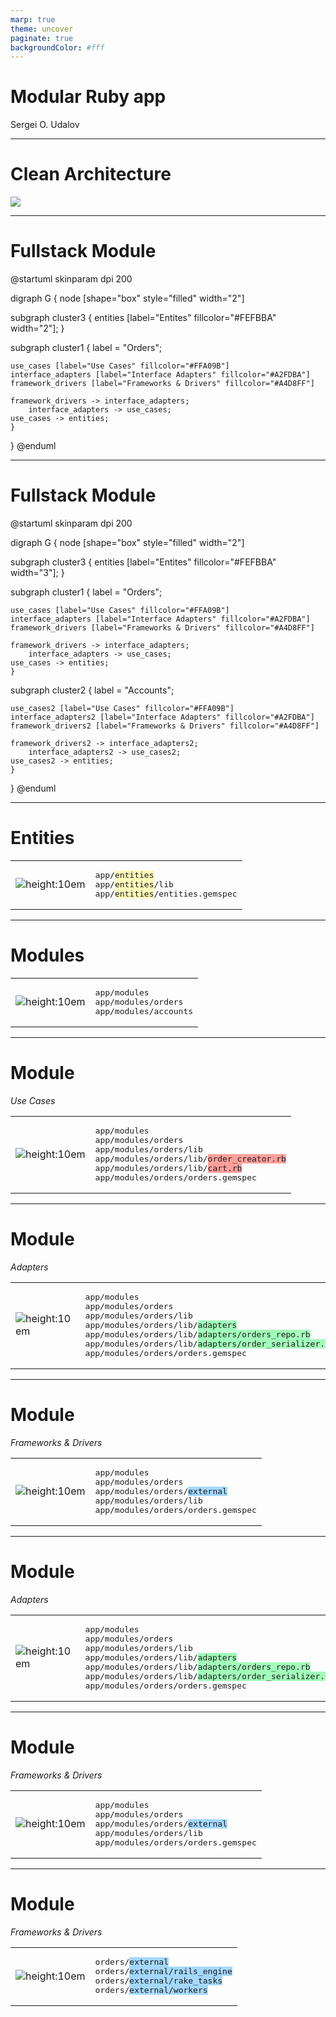 ```yaml
---
marp: true
theme: uncover
paginate: true
backgroundColor: #fff
---
```



<!-- _paginate: false -->

# Modular Ruby app

Sergei O. Udalov

---

# Clean Architecture

![](img/clean_architecture.jpeg)


---

# Fullstack Module

<div>

@startuml
skinparam dpi 200

digraph G {
  node [shape="box" style="filled" width="2"]

  subgraph cluster3 {
    entities [label="Entites" fillcolor="#FEFBBA" width="2"];
  }

  subgraph cluster1 {
    label = "Orders";

    use_cases [label="Use Cases" fillcolor="#FFA09B"]
    interface_adapters [label="Interface Adapters" fillcolor="#A2FDBA"]
    framework_drivers [label="Frameworks & Drivers" fillcolor="#A4D8FF"]

    framework_drivers -> interface_adapters;
		interface_adapters -> use_cases;
    use_cases -> entities;
	}
} 
@enduml

</div>

---

# Fullstack Module

<div>

@startuml
skinparam dpi 200

digraph G {
  node [shape="box" style="filled" width="2"]

  subgraph cluster3 {
    entities [label="Entites" fillcolor="#FEFBBA" width="3"];
  }

  subgraph cluster1 {
    label = "Orders";

    use_cases [label="Use Cases" fillcolor="#FFA09B"]
    interface_adapters [label="Interface Adapters" fillcolor="#A2FDBA"]
    framework_drivers [label="Frameworks & Drivers" fillcolor="#A4D8FF"]

    framework_drivers -> interface_adapters;
		interface_adapters -> use_cases;
    use_cases -> entities;
	}

  subgraph cluster2 {
    label = "Accounts";

    use_cases2 [label="Use Cases" fillcolor="#FFA09B"]
    interface_adapters2 [label="Interface Adapters" fillcolor="#A2FDBA"]
    framework_drivers2 [label="Frameworks & Drivers" fillcolor="#A4D8FF"]

    framework_drivers2 -> interface_adapters2;
		interface_adapters2 -> use_cases2;
    use_cases2 -> entities;
	}
} 
@enduml

</div>


---

# Entities

<table>
<tr>

<td>

![height:10em](img/module.png)

</td>

<td>
<pre>
app/<span style="background: #FEFBBA">entities</span>
app/<span style="background: #FEFBBA">entities</span>/lib
app/<span style="background: #FEFBBA">entities</span>/entities.gemspec
</pre>
</td>

</tr>
</table>

---

# Modules

<table>
<tr>

<td>

![height:10em](img/module.png)

</td>

<td>
<pre>
app/modules
app/modules/orders
app/modules/accounts
</pre>
</td>

</tr>
</table>


---

# Module
*Use Cases*

<table>
<tr>

<td>

![height:10em](img/module.png)

</td>

<td>
<pre>
app/modules
app/modules/orders
app/modules/orders/lib
app/modules/orders/lib/<span style="background: #FFA09B">order_creator.rb</span>
app/modules/orders/lib/<span style="background: #FFA09B">cart.rb</span>
app/modules/orders/orders.gemspec
</pre>

</td>

</tr>
</table>


---

# Module

*Adapters*

<table>
<tr>

<td>

![height:10em](img/module.png)

</td>

<td>
<pre>
app/modules
app/modules/orders
app/modules/orders/lib
app/modules/orders/lib/<span style="background: #A2FDBA">adapters</span>
app/modules/orders/lib/<span style="background: #A2FDBA">adapters/orders_repo.rb</span>
app/modules/orders/lib/<span style="background: #A2FDBA">adapters/order_serializer.rb</span>
app/modules/orders/orders.gemspec
</pre>

</td>

</tr>
</table>

---

# Module

*Frameworks & Drivers*

<table>
<tr>

<td>

![height:10em](img/module.png)

</td>

<td>
<pre>
app/modules
app/modules/orders
app/modules/orders/<span style="background: #A4D8FF">external</span>
app/modules/orders/lib
app/modules/orders/orders.gemspec
</pre>

</td>

</tr>
</table>

---

# Module

*Adapters*

<table>
<tr>

<td>

![height:10em](img/module.png)

</td>

<td>
<pre>
app/modules
app/modules/orders
app/modules/orders/lib
app/modules/orders/lib/<span style="background: #A2FDBA">adapters</span>
app/modules/orders/lib/<span style="background: #A2FDBA">adapters/orders_repo.rb</span>
app/modules/orders/lib/<span style="background: #A2FDBA">adapters/order_serializer.rb</span>
app/modules/orders/orders.gemspec
</pre>

</td>

</tr>
</table>

---

# Module

*Frameworks & Drivers*

<table>
<tr>

<td>

![height:10em](img/module.png)

</td>

<td>
<pre>
app/modules
app/modules/orders
app/modules/orders/<span style="background: #A4D8FF">external</span>
app/modules/orders/lib
app/modules/orders/orders.gemspec
</pre>

</td>

</tr>
</table>

---

# Module

*Frameworks & Drivers*

<table>
<tr>

<td>

![height:10em](img/module.png)

</td>

<td>
<pre>
orders/<span style="background: #A4D8FF">external</span>
orders/<span style="background: #A4D8FF">external/rails_engine</span>
orders/<span style="background: #A4D8FF">external/rake_tasks</span>
orders/<span style="background: #A4D8FF">external/workers</span>
</pre>

</td>

</tr>
</table>

